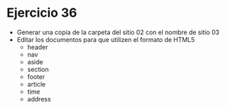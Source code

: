 # Ejercicio 36

* Generar una copia de la carpeta del sitio 02 con el nombre de sitio 03
* Editar los documentos para que utilizen el formato de HTML5
  * header
  * nav
  * aside
  * section
  * footer
  * article
  * time
  * address